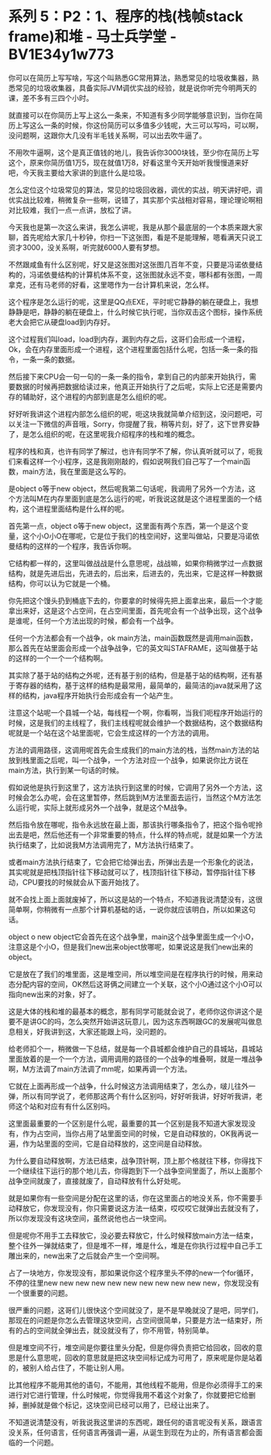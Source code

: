 # 系列 5：P2：1、程序的栈(栈帧stack frame)和堆 - 马士兵学堂 - BV1E34y1w773

你可以在简历上写写啥，写这个叫熟悉GC常用算法，熟悉常见的垃圾收集器，熟悉常见的垃圾收集器，具备实际JVM调优实战的经验，就是说你听完今明两天的课，差不多有三四个小时。

就直接可以在你简历上写上这么一条来，不知道有多少同学能够意识到，当你在简历上写这么一条的时候，你这份简历可以多值多少钱呢，大三可以写吗，可以啊，没问题啊，这跟你大几没有半毛钱关系啊，可以出去吹牛逼了。

不用吹牛逼啊，这个是真正值钱的地儿，我告诉你3000块钱，至少你在简历上写这个，原来你简历值1万5，现在就值1万8，好看这里今天开始听我慢慢道来好吧，今天我主要给大家讲的到底什么是垃圾。

怎么定位这个垃圾常见的算法，常见的垃圾回收器，调优的实战，明天讲好吧，调优实战比较难，稍微复杂一些啊，说错了，其实那个实战相对容易，理论理论啊相对比较难，我们一点一点讲，放松了讲。

今天我也是第一次这么来讲，我怎么讲呢，我是从那个最底层的一个本质来跟大家聊，首先呢给大家几十秒钟，你扫一下这张图，看是不是能理解，嗯看满天只说工资才3000，没关系啊，听完就6000人要有梦想。

不然跟咸鱼有什么区别呢，好又是这张图对这张图几百年不变，只要是冯诺依曼结构的，冯诺依曼结构的计算机体系不变，这张图就永远不变，哪科都有张图，一周拿克，还有马老师的好看，这里嗯作为一台计算机来说，怎么样。

这个程序是怎么运行的呢，这里是QQ点EXE，平时呢它静静的躺在硬盘上，我想静静是吧，静静的躺在硬盘上，什么时候它执行呢，当你双击这个图标，操作系统老大会把它从硬盘load到内存好。

这个过程我们叫load，load到内存，漏到内存之后，这哥们会形成一个进程，Ok，会在内存里面形成一个进程，这个进程里面包括什么呢，包括一条一条的指令，一条一条的数据。

然后接下来CPU会一句一句的一条一条的指令，拿到自己的内部来开始执行，需要数据的时候再把数据给读过来，他真正开始执行了之后呢，实际上它还是需要内存的辅助好，这个进程的内部到底是怎么组织的呢。

好好听我讲这个进程内部怎么组织的呢，呃这块我就简单介绍到这，没问题吧，可以关注一下微信的声音哦，Sorry，你提醒了我，稍等片刻，好了，这下世界安静了，是怎么组织的呢，在这里呢我介绍程序的栈和堆的概念。

程序的栈和真，也许有同学了解过，也许有同学不了解，你认真听就可以了，呃我们来看这样一个小程序，这是我刚刚敲的，假如说啊我们自己写了一个main函数，main方法，我在里面是这么写的。

是object o等于new object，然后呢我第二句话呢，我调用了另外一个方法，这个方法叫M在内存里面到底是怎么运行的呢，听我说这就是这个进程里面的一个结构，这个进程里面结构是什么样的呢。

首先第一点，object o等于new object，这里面有两个东西，第一个是这个变量，这个小O小O在哪呢，它是位于我们的栈空间好，这里叫做站，只要是冯诺依曼结构的这样的一个程序，我告诉你啊。

它结构都一样的，这里叫做战战是什么意思呢，战战嘛，如果你稍微学过一点数据结构，就是先进后出，先进去的，后出来，后进去的，先出来，它是这样一种数据结构，你可以认为它就是一个桶。

你先把这个馒头扔到桶底下去的，你要拿的时候得先把上面拿出来，最后一个才能拿出来好，这是这个占空间，在占空间里面，首先呢会有一个战争出现，这个战争是谁呢，任何一个方法出现的时候，都会有一个战争。

任何一个方法都会有一个战争，ok main方法，main函数既然是调用main函数，那么首先在站里面会形成一个战争战争，它的英文叫STAFRAME，这叫做基于站的这样的一个一个一个结构啊。

其实除了基于站的结构之外呢，还有基于别的结构，但是基于站的结构啊，还有基于寄存器的结构，基于这样的结构是最常用，最简单的，最简洁的java就采用了这样的结构，java程序开始执行会形成会有一个站产生。

注意这个站呢一个县城一个站，每线程一个啊，你看啊，当我们呃程序开始运行的时候，这是我们的主线程了，我们主线程呢就会维护一个数据结构，这个数据结构呢就是一个站在这个站里面呢，它会生成这样的一个方法的调用。

方法的调用路径，这调用呢首先会生成我们的main方法的栈，当然main方法的站放到栈里面之后呢，叫一个战争，一个方法对应一个战争，如果说你比方说在main方法，执行到某一句话的时候。

假如说他是执行到这里了，这方法执行到这里的时候，它调用了另外一个方法，这时候会怎么办呢，会在这里暂停，然后跳到M方法里面去运行，当然这个M方法怎么运行呢，实际上就形成另外一个战争，就是这个M战争。

然后指令放在哪呢，指令永远放在最上面，那该执行哪条指令了，把这个指令呢拎出去是吧，然后他还有一个非常重要的特点，什么样的特点呢，就是如果一个方法执行结束了，比如说我M方法调用完了，M方法执行结束了。

或者main方法执行结束了，它会把它给弹出去，所弹出去是一个形象化的说法，其实呢就是把栈顶指针往下移动就可以了，栈顶指针往下移动，暂停指针往下移动，CPU要找的时候就会从下面开始找了。

就不会找上面上面就废掉了，所以这是站的一个特点，不知道我说清楚没有，这很简单啊，你稍微有一点那个计算机基础的话，一说你就应该明白，所以如果这句话。

object o new object它会首先在这个战争里，main这个战争里面生成一个小O，注意这是个小O，但是我们new出来object放哪呢，如果说这是我们new出来的object。

它是放在了我们的堆里面，这是堆空间，所以堆空间是在程序执行的时候，用来动态分配内容的空间，OK然后这哥俩之间建立一个关联，这个小O通过这个小O可以指向new出来的对象，好了。

这是大体的栈和堆的最基本的概念，那有同学可能就会说了，老师你这你讲这个是要不是讲GC的吗，怎么突然开始讲这玩意儿，因为这东西啊跟GC的发展呢叫做息息相关，好我讲到这，大家还能跟上吗，没问题的。

给老师扣个一，稍微做一下总结，就是每一个县城都会维护自己的县城站，县城站里面放着的是一个一个方法，调用调用的路径的一个战争的堆叠啊，就是一堆战争啊，M方法调了main方法调了mm呢，如果再调一个方法。

它就在上面再形成一个战争，什么时候这方法调用结束了，怎么办，啵儿往外一弹，所以有同学说了，老师那这两个有什么区别吗，好好听我讲，好好听我讲，老师这个站和对应有有什么区别吗。

这里面最重要的一个区别是什么呢，最重要的其一个区别是我不知道大家发现没有，作为占空间，当你占用了站里面空间的时候，它是自动释放的，OK我再说一遍，作为站里面的空间，它是自动释放的，这空间是自动释放。

为什么要自动释放啊，方法已结束，战争顶针啊，顶上那个格就往下移，你得找下一个继续往下运行的那个地儿去，你得跑到下一个战争空间里面了，所以上面那个战争空间就废了，直接就废了，自动释放有什么好处呢。

就是如果你有一些空间是分配在这里的话，你在这里面占的地没关系，你不需要手动释放它，你发现没有，你只需要说这方法一结束，哎哎哎它就弹出去就没有了，所以你发现没有这块空间，虽然说他也占一块空间。

但是呢你不用手工去释放它，没必要去释放它，什么时候释放main方法一结束，整个往外一弹就结束了，但是堆不一样，堆是什么，堆是在你执行过程中自己手工雕出来的，new出来了之后就会产生一个空间啊。

占了一块地方，你发现没有，那如果说你这个程序里头不停的new一个for循环，不停的往里new new new new new new new new new new new，你发现没有一个很重要的问题。

很严重的问题，这哥们儿很快这个空间就没了，是不是早晚就没了是吧，同学们，那现在的问题是你怎么去管理这块空间，占空间很简单，只要是方法一结束好，所有的占的空间就全弹出去，就没就没有了，你不用管，特别简单。

但是堆空间不行，堆空间是你要往里头分配，但是你得负责把它给回收，回收的意思是什么意思呢，回收的意思就是把这块空间标记成为可用了，原来呢是你是站着的，被别人给占住了，不能让别人用。

比其他程序不能用其他的语句，不能用，其他线程不能用，但是你必须得手工的来进行对它进行管理，什么时候呢，你觉得我用不着这个对象了，你就要把它给删掉，删掉就是做个标记，这块空间已经可以用了，已经让出来了。

不知道说清楚没有，听我说我这里讲的东西呢，跟任何的语言呢没有关系，跟语言没关系，任何语言，任何语言再强调一遍，从诞生到现在为止的，所有语言都会面临的一个问题。

